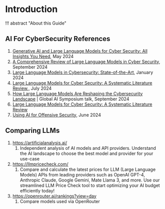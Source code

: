 # Introduction

!!! abstract "About this Guide"

      
## AI For CyberSecurity References
1. [Generative AI and Large Language Models for Cyber Security: All Insights You Need](https://arxiv.org/pdf/2405.12750),  May 2024
2. [A Comprehensive Review of Large Language Models in Cyber Security](https://www.researchgate.net/publication/384500263_A_Comprehensive_Review_of_Large_Language_Models_in_Cyber_Security), September 2024 
3. [Large Language Models in Cybersecurity: State-of-the-Art](https://arxiv.org/pdf/2402.00891), January 2024
4. [Large Language Models for Cyber Security: A Systematic Literature Review,](https://arxiv.org/pdf/2405.04760), July 2024
5. [How Large Language Models Are Reshaping the Cybersecurity Landscape](https://elie.net/talk/ai-for-cybersecurity-get-started-today) | Global AI Symposium talk, September 2024
6. [Large Language Models for Cyber Security: A Systematic Literature Review](https://arxiv.org/pdf/2405.04760)
7. [Using AI for Offensive Security](https://cloudsecurityalliance.org/artifacts/using-ai-for-offensive-security), June 2024 


## Comparing LLMs

1. https://artificialanalysis.ai/
   1. Independent analysis of AI models and API providers. Understand the AI landscape to choose the best model and provider for your use-case
2. https://llmpricecheck.com/
   1. Compare and calculate the latest prices for LLM (Large Language Models) APIs from leading providers such as OpenAI GPT-4, Anthropic Claude, Google Gemini, Mate Llama 3, and more. Use our streamlined LLM Price Check tool to start optimizing your AI budget efficiently today!
3. https://openrouter.ai/rankings?view=day 
   1. Compare models used via OpenRouter